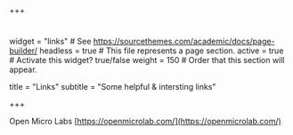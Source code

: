 +++
#
widget = "links"  # See https://sourcethemes.com/academic/docs/page-builder/
headless = true  # This file represents a page section.
active = true  # Activate this widget? true/false
weight = 150  # Order that this section will appear.

title = "Links"
subtitle = "Some helpful & intersting links"

+++

Open Micro Labs [https://openmicrolab.com/](https://openmicrolab.com/)

